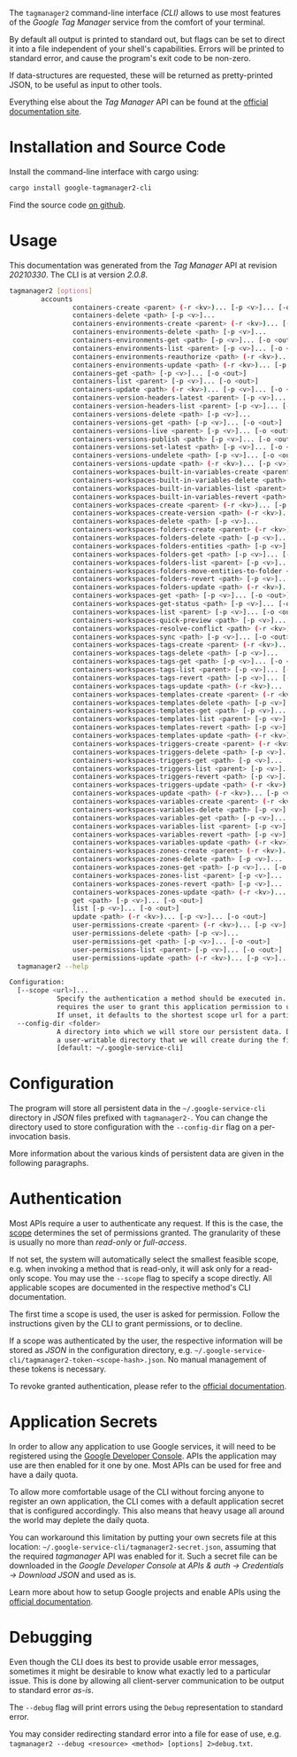 <!---
DO NOT EDIT !
This file was generated automatically from 'src/mako/cli/README.md.mako'
DO NOT EDIT !
-->
The `tagmanager2` command-line interface *(CLI)* allows to use most features of the *Google Tag Manager* service from the comfort of your terminal.

By default all output is printed to standard out, but flags can be set to direct it into a file independent of your shell's
capabilities. Errors will be printed to standard error, and cause the program's exit code to be non-zero.

If data-structures are requested, these will be returned as pretty-printed JSON, to be useful as input to other tools.

Everything else about the *Tag Manager* API can be found at the
[official documentation site](https://developers.google.com/tag-manager).

# Installation and Source Code

Install the command-line interface with cargo using:

```bash
cargo install google-tagmanager2-cli
```

Find the source code [on github](https://github.com/Byron/google-apis-rs/tree/main/gen/tagmanager2-cli).

# Usage

This documentation was generated from the *Tag Manager* API at revision *20210330*. The CLI is at version *2.0.8*.

```bash
tagmanager2 [options]
        accounts
                containers-create <parent> (-r <kv>)... [-p <v>]... [-o <out>]
                containers-delete <path> [-p <v>]...
                containers-environments-create <parent> (-r <kv>)... [-p <v>]... [-o <out>]
                containers-environments-delete <path> [-p <v>]...
                containers-environments-get <path> [-p <v>]... [-o <out>]
                containers-environments-list <parent> [-p <v>]... [-o <out>]
                containers-environments-reauthorize <path> (-r <kv>)... [-p <v>]... [-o <out>]
                containers-environments-update <path> (-r <kv>)... [-p <v>]... [-o <out>]
                containers-get <path> [-p <v>]... [-o <out>]
                containers-list <parent> [-p <v>]... [-o <out>]
                containers-update <path> (-r <kv>)... [-p <v>]... [-o <out>]
                containers-version-headers-latest <parent> [-p <v>]... [-o <out>]
                containers-version-headers-list <parent> [-p <v>]... [-o <out>]
                containers-versions-delete <path> [-p <v>]...
                containers-versions-get <path> [-p <v>]... [-o <out>]
                containers-versions-live <parent> [-p <v>]... [-o <out>]
                containers-versions-publish <path> [-p <v>]... [-o <out>]
                containers-versions-set-latest <path> [-p <v>]... [-o <out>]
                containers-versions-undelete <path> [-p <v>]... [-o <out>]
                containers-versions-update <path> (-r <kv>)... [-p <v>]... [-o <out>]
                containers-workspaces-built-in-variables-create <parent> [-p <v>]... [-o <out>]
                containers-workspaces-built-in-variables-delete <path> [-p <v>]...
                containers-workspaces-built-in-variables-list <parent> [-p <v>]... [-o <out>]
                containers-workspaces-built-in-variables-revert <path> [-p <v>]... [-o <out>]
                containers-workspaces-create <parent> (-r <kv>)... [-p <v>]... [-o <out>]
                containers-workspaces-create-version <path> (-r <kv>)... [-p <v>]... [-o <out>]
                containers-workspaces-delete <path> [-p <v>]...
                containers-workspaces-folders-create <parent> (-r <kv>)... [-p <v>]... [-o <out>]
                containers-workspaces-folders-delete <path> [-p <v>]...
                containers-workspaces-folders-entities <path> [-p <v>]... [-o <out>]
                containers-workspaces-folders-get <path> [-p <v>]... [-o <out>]
                containers-workspaces-folders-list <parent> [-p <v>]... [-o <out>]
                containers-workspaces-folders-move-entities-to-folder <path> (-r <kv>)... [-p <v>]...
                containers-workspaces-folders-revert <path> [-p <v>]... [-o <out>]
                containers-workspaces-folders-update <path> (-r <kv>)... [-p <v>]... [-o <out>]
                containers-workspaces-get <path> [-p <v>]... [-o <out>]
                containers-workspaces-get-status <path> [-p <v>]... [-o <out>]
                containers-workspaces-list <parent> [-p <v>]... [-o <out>]
                containers-workspaces-quick-preview <path> [-p <v>]... [-o <out>]
                containers-workspaces-resolve-conflict <path> (-r <kv>)... [-p <v>]...
                containers-workspaces-sync <path> [-p <v>]... [-o <out>]
                containers-workspaces-tags-create <parent> (-r <kv>)... [-p <v>]... [-o <out>]
                containers-workspaces-tags-delete <path> [-p <v>]...
                containers-workspaces-tags-get <path> [-p <v>]... [-o <out>]
                containers-workspaces-tags-list <parent> [-p <v>]... [-o <out>]
                containers-workspaces-tags-revert <path> [-p <v>]... [-o <out>]
                containers-workspaces-tags-update <path> (-r <kv>)... [-p <v>]... [-o <out>]
                containers-workspaces-templates-create <parent> (-r <kv>)... [-p <v>]... [-o <out>]
                containers-workspaces-templates-delete <path> [-p <v>]...
                containers-workspaces-templates-get <path> [-p <v>]... [-o <out>]
                containers-workspaces-templates-list <parent> [-p <v>]... [-o <out>]
                containers-workspaces-templates-revert <path> [-p <v>]... [-o <out>]
                containers-workspaces-templates-update <path> (-r <kv>)... [-p <v>]... [-o <out>]
                containers-workspaces-triggers-create <parent> (-r <kv>)... [-p <v>]... [-o <out>]
                containers-workspaces-triggers-delete <path> [-p <v>]...
                containers-workspaces-triggers-get <path> [-p <v>]... [-o <out>]
                containers-workspaces-triggers-list <parent> [-p <v>]... [-o <out>]
                containers-workspaces-triggers-revert <path> [-p <v>]... [-o <out>]
                containers-workspaces-triggers-update <path> (-r <kv>)... [-p <v>]... [-o <out>]
                containers-workspaces-update <path> (-r <kv>)... [-p <v>]... [-o <out>]
                containers-workspaces-variables-create <parent> (-r <kv>)... [-p <v>]... [-o <out>]
                containers-workspaces-variables-delete <path> [-p <v>]...
                containers-workspaces-variables-get <path> [-p <v>]... [-o <out>]
                containers-workspaces-variables-list <parent> [-p <v>]... [-o <out>]
                containers-workspaces-variables-revert <path> [-p <v>]... [-o <out>]
                containers-workspaces-variables-update <path> (-r <kv>)... [-p <v>]... [-o <out>]
                containers-workspaces-zones-create <parent> (-r <kv>)... [-p <v>]... [-o <out>]
                containers-workspaces-zones-delete <path> [-p <v>]...
                containers-workspaces-zones-get <path> [-p <v>]... [-o <out>]
                containers-workspaces-zones-list <parent> [-p <v>]... [-o <out>]
                containers-workspaces-zones-revert <path> [-p <v>]... [-o <out>]
                containers-workspaces-zones-update <path> (-r <kv>)... [-p <v>]... [-o <out>]
                get <path> [-p <v>]... [-o <out>]
                list [-p <v>]... [-o <out>]
                update <path> (-r <kv>)... [-p <v>]... [-o <out>]
                user-permissions-create <parent> (-r <kv>)... [-p <v>]... [-o <out>]
                user-permissions-delete <path> [-p <v>]...
                user-permissions-get <path> [-p <v>]... [-o <out>]
                user-permissions-list <parent> [-p <v>]... [-o <out>]
                user-permissions-update <path> (-r <kv>)... [-p <v>]... [-o <out>]
  tagmanager2 --help

Configuration:
  [--scope <url>]...
            Specify the authentication a method should be executed in. Each scope
            requires the user to grant this application permission to use it.
            If unset, it defaults to the shortest scope url for a particular method.
  --config-dir <folder>
            A directory into which we will store our persistent data. Defaults to
            a user-writable directory that we will create during the first invocation.
            [default: ~/.google-service-cli]

```

# Configuration

The program will store all persistent data in the `~/.google-service-cli` directory in *JSON* files prefixed with `tagmanager2-`.  You can change the directory used to store configuration with the `--config-dir` flag on a per-invocation basis.

More information about the various kinds of persistent data are given in the following paragraphs.

# Authentication

Most APIs require a user to authenticate any request. If this is the case, the [scope][scopes] determines the 
set of permissions granted. The granularity of these is usually no more than *read-only* or *full-access*.

If not set, the system will automatically select the smallest feasible scope, e.g. when invoking a
method that is read-only, it will ask only for a read-only scope. 
You may use the `--scope` flag to specify a scope directly. 
All applicable scopes are documented in the respective method's CLI documentation.

The first time a scope is used, the user is asked for permission. Follow the instructions given 
by the CLI to grant permissions, or to decline.

If a scope was authenticated by the user, the respective information will be stored as *JSON* in the configuration
directory, e.g. `~/.google-service-cli/tagmanager2-token-<scope-hash>.json`. No manual management of these tokens
is necessary.

To revoke granted authentication, please refer to the [official documentation][revoke-access].

# Application Secrets

In order to allow any application to use Google services, it will need to be registered using the 
[Google Developer Console][google-dev-console]. APIs the application may use are then enabled for it
one by one. Most APIs can be used for free and have a daily quota.

To allow more comfortable usage of the CLI without forcing anyone to register an own application, the CLI
comes with a default application secret that is configured accordingly. This also means that heavy usage
all around the world may deplete the daily quota.

You can workaround this limitation by putting your own secrets file at this location: 
`~/.google-service-cli/tagmanager2-secret.json`, assuming that the required *tagmanager* API 
was enabled for it. Such a secret file can be downloaded in the *Google Developer Console* at 
*APIs & auth -> Credentials -> Download JSON* and used as is.

Learn more about how to setup Google projects and enable APIs using the [official documentation][google-project-new].


# Debugging

Even though the CLI does its best to provide usable error messages, sometimes it might be desirable to know
what exactly led to a particular issue. This is done by allowing all client-server communication to be 
output to standard error *as-is*.

The `--debug` flag will print errors using the `Debug` representation to standard error.

You may consider redirecting standard error into a file for ease of use, e.g. `tagmanager2 --debug <resource> <method> [options] 2>debug.txt`.


[scopes]: https://developers.google.com/+/api/oauth#scopes
[revoke-access]: http://webapps.stackexchange.com/a/30849
[google-dev-console]: https://console.developers.google.com/
[google-project-new]: https://developers.google.com/console/help/new/
